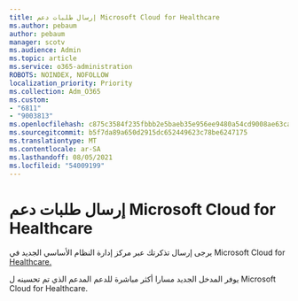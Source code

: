 ```yaml
---
title: إرسال طلبات دعم Microsoft Cloud for Healthcare
ms.author: pebaum
author: pebaum
manager: scotv
ms.audience: Admin
ms.topic: article
ms.service: o365-administration
ROBOTS: NOINDEX, NOFOLLOW
localization_priority: Priority
ms.collection: Adm_O365
ms.custom:
- "6811"
- "9003813"
ms.openlocfilehash: c875c3584f235fbbb2e5baeb35e956ee9480a54cd9008ae63ca648dc155de2bd
ms.sourcegitcommit: b5f7da89a650d2915dc652449623c78be6247175
ms.translationtype: MT
ms.contentlocale: ar-SA
ms.lasthandoff: 08/05/2021
ms.locfileid: "54009199"
---
```

# <a name="submit-microsoft-cloud-for-healthcare-support-requests"></a>إرسال طلبات دعم Microsoft Cloud for Healthcare

يرجى إرسال تذكرتك عبر مركز إدارة النظام الأساسي الجديد في Microsoft Cloud for [Healthcare.](https://admin.powerplatform.microsoft.com/support?newTicket&product=Flow)

يوفر المدخل الجديد مسارا أكثر مباشرة للدعم المدعم الذي تم تحسينه ل Microsoft Cloud for Healthcare.
